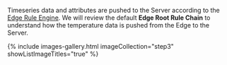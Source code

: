 Timeseries data and attributes are pushed to the Server according to the [Edge Rule Engine](/docs/edge/rule-engine/general/).
We will review the default **Edge Root Rule Chain** to understand how the temperature data is pushed from the Edge to the Server.

{% include images-gallery.html imageCollection="step3" showListImageTitles="true" %}